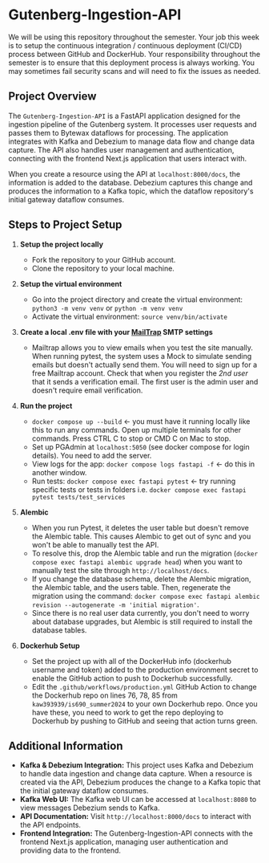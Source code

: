 # Gutenberg-Ingestion-API

We will be using this repository throughout the semester. Your job this week is to setup the continuous integration / continuous deployment (CI/CD) process between GitHub and DockerHub. Your responsibility throughout the semester is to ensure that this deployment process is always working. You may sometimes fail security scans and will need to fix the issues as needed. 

## Project Overview

The `Gutenberg-Ingestion-API` is a FastAPI application designed for the ingestion pipeline of the Gutenberg system. It processes user requests and passes them to Bytewax dataflows for processing. The application integrates with Kafka and Debezium to manage data flow and change data capture. The API also handles user management and authentication, connecting with the frontend Next.js application that users interact with.

When you create a resource using the API at `localhost:8000/docs`, the information is added to the database. Debezium captures this change and produces the information to a Kafka topic, which the dataflow repository's initial gateway dataflow consumes.

## Steps to Project Setup

1. **Setup the project locally**
    * Fork the repository to your GitHub account.
    * Clone the repository to your local machine.

2. **Setup the virtual environment**
    * Go into the project directory and create the virtual environment: `python3 -m venv venv` or `python -m venv venv`
    * Activate the virtual environment: `source venv/bin/activate`

3. **Create a local .env file with your [MailTrap](https://mailtrap.io/) SMTP settings**
    * Mailtrap allows you to view emails when you test the site manually. When running pytest, the system uses a Mock to simulate sending emails but doesn't actually send them. You will need to sign up for a free Mailtrap account. Check that when you register the *2nd user* that it sends a verification email. The first user is the admin user and doesn't require email verification.

4. **Run the project**
    * `docker compose up --build` <- you must have it running locally like this to run any commands. Open up multiple terminals for other commands. Press CTRL C to stop or CMD C on Mac to stop.
    * Set up PGAdmin at `localhost:5050` (see docker compose for login details). You need to add the server.
    * View logs for the app: `docker compose logs fastapi -f` <- do this in another window.
    * Run tests: `docker compose exec fastapi pytest` <- try running specific tests or tests in folders i.e. `docker compose exec fastapi pytest tests/test_services`

5. **Alembic**
    * When you run Pytest, it deletes the user table but doesn't remove the Alembic table. This causes Alembic to get out of sync and you won't be able to manually test the API.
    * To resolve this, drop the Alembic table and run the migration (`docker compose exec fastapi alembic upgrade head`) when you want to manually test the site through `http://localhost/docs`.
    * If you change the database schema, delete the Alembic migration, the Alembic table, and the users table. Then, regenerate the migration using the command: `docker compose exec fastapi alembic revision --autogenerate -m 'initial migration'`.
    * Since there is no real user data currently, you don't need to worry about database upgrades, but Alembic is still required to install the database tables.

6. **Dockerhub Setup**
    * Set the project up with all of the DockerHub info (dockerhub username and token) added to the production environment secret to enable the GitHub action to push to Dockerhub successfully.
    * Edit the `.github/workflows/production.yml` GitHub Action to change the Dockerhub repo on lines 76, 78, 85 from `kaw393939/is690_summer2024` to your own Dockerhub repo. Once you have these, you need to work to get the repo deploying to Dockerhub by pushing to GitHub and seeing that action turns green.

## Additional Information

- **Kafka & Debezium Integration:** This project uses Kafka and Debezium to handle data ingestion and change data capture. When a resource is created via the API, Debezium produces the change to a Kafka topic that the initial gateway dataflow consumes.
- **Kafka Web UI:** The Kafka web UI can be accessed at `localhost:8080` to view messages Debezium sends to Kafka.
- **API Documentation:** Visit `http://localhost:8000/docs` to interact with the API endpoints.
- **Frontend Integration:** The Gutenberg-Ingestion-API connects with the frontend Next.js application, managing user authentication and providing data to the frontend.
```